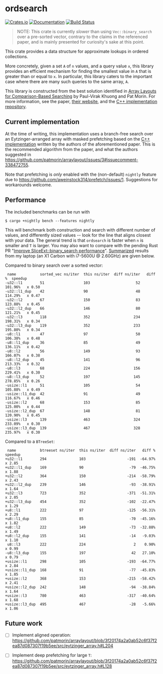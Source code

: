 # ordsearch

[![Crates.io](https://img.shields.io/crates/v/ordsearch.svg)](https://crates.io/crates/ordsearch)
[![Documentation](https://docs.rs/ordsearch/badge.svg)](https://docs.rs/ordsearch/)
[![Build Status](https://travis-ci.org/jonhoo/ordsearch.svg?branch=master)](https://travis-ci.org/jonhoo/ordsearch)

> NOTE: This crate is currently *slower* than using `Vec::binary_search` over a pre-sorted
> vector, contrary to the claims in the referenced paper, and is mainly presented for
> curiosity's sake at this point.

This crate provides a data structure for approximate lookups in ordered collections.

More concretely, given a set `A` of `n` values, and a query value `x`, this library provides an
efficient mechanism for finding the smallest value in `A` that is greater than or equal to `x`.
In particular, this library caters to the important case where there are many such queries to
the same array, `A`.

This library is constructed from the best solution identified in [Array Layouts for
Comparison-Based Searching](https://arxiv.org/abs/1509.05053) by Paul-Virak Khuong and Pat
Morin. For more information, see the paper, [their
website](http://cglab.ca/~morin/misc/arraylayout-v2/), and the [C++ implementation
repository](https://github.com/patmorin/arraylayout).

## Current implementation

At the time of writing, this implementation uses a branch-free search over an
Eytzinger-arranged array with masked prefetching based on the [C++
implementation](https://github.com/patmorin/arraylayout/blob/3f20174a2a0ab52c6f37f2ea87d087307f19b5ee/src/eytzinger_array.h#L253)
written by the authors of the aforementioned paper. This is the recommended algorithm from the
paper, and what the authors suggested in
https://github.com/patmorin/arraylayout/issues/3#issuecomment-338472755.

Note that prefetching is *only* enabled with the (non-default) `nightly` feature due to
https://github.com/aweinstock314/prefetch/issues/1. Suggestions for workarounds welcome.

## Performance

The included benchmarks can be run with

```console,ignore
$ cargo +nightly bench --features nightly
```

This will benchmark both construction and search with different number of values, and
differently sized values -- look for the line that aligns closest with your data. The general
trend is that `ordsearch` is faster when `n` is smaller and `T` is larger. You may also want to
compare with the pending Rust PR "[Improve SliceExt::binary_search
performance](https://github.com/rust-lang/rust/pull/45333)".
[Summarized](https://github.com/BurntSushi/cargo-benchcmp) results from my laptop (an X1 Carbon
with i7-5600U @ 2.60GHz) are given below.

Compared to binary search over a sorted vector:

```diff,ignore
 name           sorted_vec ns/iter  this ns/iter  diff ns/iter   diff %  speedup
-u32::l1        51                  103                     52  101.96%   x 0.50
-u32::l1_dup    42                  90                      48  114.29%   x 0.47
-u32::l2        67                  150                     83  123.88%   x 0.45
-u32::l2_dup    66                  146                     80  121.21%   x 0.45
-u32::l3        118                 352                    234  198.31%   x 0.34
-u32::l3_dup    119                 352                    233  195.80%   x 0.34
-u8::l1         47                  97                      50  106.38%   x 0.48
-u8::l1_dup     36                  85                      49  136.11%   x 0.42
-u8::l2         56                  149                     93  166.07%   x 0.38
-u8::l2_dup     45                  141                     96  213.33%   x 0.32
-u8::l3         68                  224                    156  229.41%   x 0.30
-u8::l3_dup     52                  197                    145  278.85%   x 0.26
-usize::l1      51                  105                     54  105.88%   x 0.49
-usize::l1_dup  42                  91                      49  116.67%   x 0.46
-usize::l2      68                  153                     85  125.00%   x 0.44
-usize::l2_dup  67                  148                     81  120.90%   x 0.45
-usize::l3      139                 463                    324  233.09%   x 0.30
-usize::l3_dup  139                 467                    328  235.97%   x 0.30
```

Compared to a `BTreeSet`:

```diff,ignore
 name           btreeset ns/iter  this ns/iter  diff ns/iter   diff %  speedup
+u32::l1        294               103                   -191  -64.97%   x 2.85
+u32::l1_dup    169               90                     -79  -46.75%   x 1.88
+u32::l2        364               150                   -214  -58.79%   x 2.43
+u32::l2_dup    239               146                    -93  -38.91%   x 1.64
+u32::l3        723               352                   -371  -51.31%   x 2.05
+u32::l3_dup    454               352                   -102  -22.47%   x 1.29
+u8::l1         222               97                    -125  -56.31%   x 2.29
+u8::l1_dup     155               85                     -70  -45.16%   x 1.82
+u8::l2         222               149                    -73  -32.88%   x 1.49
+u8::l2_dup     155               141                    -14   -9.03%   x 1.10
 u8::l3         222               224                      2    0.90%   x 0.99
-u8::l3_dup     155               197                     42   27.10%   x 0.79
+usize::l1      298               105                   -193  -64.77%   x 2.84
+usize::l1_dup  168               91                     -77  -45.83%   x 1.85
+usize::l2      368               153                   -215  -58.42%   x 2.41
+usize::l2_dup  242               148                    -94  -38.84%   x 1.64
+usize::l3      780               463                   -317  -40.64%   x 1.68
+usize::l3_dup  495               467                    -28   -5.66%   x 1.06
```

## Future work

 - [ ] Implement aligned operation: https://github.com/patmorin/arraylayout/blob/3f20174a2a0ab52c6f37f2ea87d087307f19b5ee/src/eytzinger_array.h#L204
 - [ ] Implement deep prefetching for large `T`: https://github.com/patmorin/arraylayout/blob/3f20174a2a0ab52c6f37f2ea87d087307f19b5ee/src/eytzinger_array.h#L128

